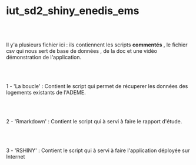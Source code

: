 # iut_sd2_shiny_enedis_ems

<br> <br>

Il y'a plusieurs fichier ici : ils contiennent les scripts **commentés** , le fichier csv qui nous sert de base de données , de la doc et une vidéo démonstration de l'application.


<br> <br>

1 - 'La boucle' : Contient le script qui permet de récuperer les données des logements existants de l'ADEME. 

<br> <br> 

2 - 'Rmarkdown' : Contient le script qui à servi à faire le rapport d'étude.

<br><br>

3 - 'RSHINY' : Contient le script qui à servi à faire l'application déployée sur Internet
